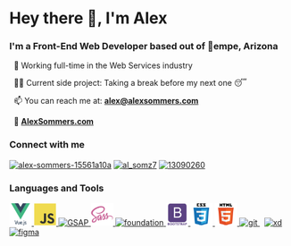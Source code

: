 <h1>Hey there 👋, I'm Alex</h1>
<h3>I'm a Front-End Web Developer based out of 🌵empe, Arizona</h3>

&nbsp;&nbsp;💼 Working full-time in the Web Services industry

<!-- &nbsp;&nbsp;👨‍💻 My portfolio is available at: [AlexSommers.com](AlexSommers.com) -->
&nbsp;&nbsp;👨‍💻 Current side project: Taking a break before my next one 😴

&nbsp;&nbsp;📫 You can reach me at: **alex@alexsommers.com**

&nbsp;&nbsp;🔗 **[AlexSommers.com](https://alexsommers.com/)**

<h3 align="left">Connect with me</h3>
<p align="left">
<a href="https://linkedin.com/in/alex-sommers-15561a10a" target="blank"><img align="center" src="https://raw.githubusercontent.com/rahuldkjain/github-profile-readme-generator/master/src/images/icons/Social/linked-in-alt.svg" alt="alex-sommers-15561a10a" height="30" width="40" /></a>
<a href="https://codepen.io/al_somz7" target="blank"><img align="center" src="https://raw.githubusercontent.com/rahuldkjain/github-profile-readme-generator/master/src/images/icons/Social/codepen.svg" alt="al_somz7" height="30" width="40" /></a>
<a href="https://stackoverflow.com/users/13090260" target="blank"><img align="center" src="https://raw.githubusercontent.com/rahuldkjain/github-profile-readme-generator/master/src/images/icons/Social/stack-overflow.svg" alt="13090260" height="30" width="40" /></a>
</p>

<h3 align="left">Languages and Tools</h3>
<p align="left"> <a href="https://vuejs.org/" target="_blank"> <img src="https://raw.githubusercontent.com/devicons/devicon/master/icons/vuejs/vuejs-original-wordmark.svg" alt="vuejs" width="40" height="40"/> </a> <a href="https://developer.mozilla.org/en-US/docs/Web/JavaScript" target="_blank"> <img src="https://raw.githubusercontent.com/devicons/devicon/master/icons/javascript/javascript-original.svg" alt="javascript" width="40" height="40"/> </a> <a href="https://greensock.com/gsap/" target="_blank"> <img src="https://greensock.com/uploads/monthly_2020_03/tweenmax.png.cf27916e926fbb328ff214f66b4c8429.png" alt="GSAP" width="40" height="40"/> </a> <a href="https://sass-lang.com" target="_blank"> <img src="https://raw.githubusercontent.com/devicons/devicon/master/icons/sass/sass-original.svg" alt="sass" width="40" height="40"/> </a> <a href="https://get.foundation/" target="_blank"> <img src="https://get.foundation/assets/img/learn/features/responsive-through-and-through.svg" alt="foundation" width="40" height="40"/> </a> <a href="https://getbootstrap.com" target="_blank"> <img src="https://raw.githubusercontent.com/devicons/devicon/master/icons/bootstrap/bootstrap-plain-wordmark.svg" alt="bootstrap" width="40" height="40"/> </a> <a href="https://www.w3schools.com/css/" target="_blank"> <img src="https://raw.githubusercontent.com/devicons/devicon/master/icons/css3/css3-original-wordmark.svg" alt="css3" width="40" height="40"/> </a> <a href="https://www.w3.org/html/" target="_blank"> <img src="https://raw.githubusercontent.com/devicons/devicon/master/icons/html5/html5-original-wordmark.svg" alt="html5" width="40" height="40"/> </a> <a href="https://git-scm.com/" target="_blank"> <img src="https://www.vectorlogo.zone/logos/git-scm/git-scm-icon.svg" alt="git" width="40" height="40"/> </a> &nbsp; <a href="https://www.adobe.com/products/xd.html" target="_blank"> <img src="https://cdn.worldvectorlogo.com/logos/adobe-xd.svg" alt="xd" width="40" height="40"/> </a> <a href="https://www.figma.com/" target="_blank"> <img src="https://www.vectorlogo.zone/logos/figma/figma-icon.svg" alt="figma" width="40" height="40"/> </a> </p>
